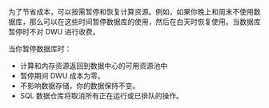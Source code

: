 <!--
includes/sql-data-warehouse-include-pause-description.md

Latest Freshness check:  2016-04-22 , barbkess.

As of circa 2016-04-22, the following topics might include this include:
articles/sql-data-warehouse/sql-data-warehouse-manage-scale-out-tasks.md
articles/sql-data-warehouse/sql-data-warehouse-manage-scale-out-tasks-powershell.md
articles/sql-data-warehouse/sql-data-warehouse-manage-scale-out-tasks-rest-api.md

-->
为了节省成本，可以按需暂停和恢复计算资源。例如，如果你晚上和周末不使用数据库，那么可以在这些时间暂停数据库的使用，然后在白天时恢复使用。当数据库暂停时不对 DWU 进行收费。

当你暂停数据库时：

- 计算和内存资源返回到数据中心的可用资源池中
- 暂停期间 DWU 成本为零。
- 不影响数据存储，你的数据保持不变。 
- SQL 数据仓库将取消所有正在运行或已排队的操作。
<!---HONumber=Mooncake_0530_2016-->